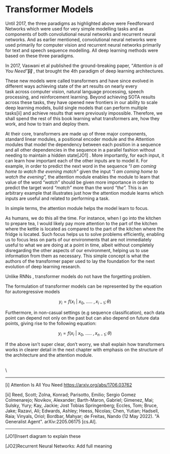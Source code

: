 # Transformer Models

Until 2017, the three paradigms as highlighted above were Feedforward Networks which were used for very simple modelling tasks and as components of both convolutional neural networks and recurrent neural networks. And as earlier mentioned, convolutional neural networks were used primarily for computer vision and recurrent neural networks primarily for text and speech sequence modelling. All deep learning methods were based on these three paradigms.

In 2017, Vaswani et al published the ground-breaking paper, “_Attention is all You Need”**\[i]**_ , that brought the 4th paradigm of deep learning architectures.

These new models were called transformers and have since evolved in different ways achieving state of the art results on nearly every\
&#x20;task across computer vision, natural language processing, speech processing, and reinforcement learning. Beyond achieving SOTA results across these tasks, they have opened new frontiers in our ability to scale deep learning models, build single models that can perform multiple tasks\[ii] and achieve results that were previously impossible. Therefore, we shall spend the rest of this book learning what transformers are, how they work, and how to train and deploy them.

At their core, transformers are made up of three major components, standard linear modules, a positional encoder module and the Attention modules that model the dependency between each position in a sequence and all other dependencies in the sequence in a parallel fashion without needing to maintain a hidden state\[JO1] . More importantly, for each input, it can learn how important each of the other inputs are to model it. For example, in order to predict the next word in the sequence “_I am coming home to watch the evening match”_ given the input “_I am coming home to watch the evening”,_ the attention module enables the module to learn that value of the word “_watch”_ should be given more importance in order to predict the target word _“match”_ more than the word _“the”._ This is an arbitrary example that illustrates just how the attention module learns which inputs are useful and related to performing a task.

In simple terms, the attention module helps the model learn to focus.

As humans, we do this all the time. For instance, when I go into the kitchen to prepare tea, I would likely pay more attention to the part of the kitchen where the kettle is located as compared to the part of the kitchen where the fridge is located. Such focus helps us to solve problems efficiently, enabling us to focus less on parts of our environments that are not immediately useful to what we are doing at a point in time, albeit without completely disregarding the other aspects of our environment, helping us to use information from them as necessary. This simple concept is what the authors of the transformer paper used to lay the foundation for the next evolution of deep learning research.

Unlike RNNs , transformer models do not have the forgetting problem.

The formulation of transformer models can be represented by the equation for autoregressive models

$$
y_i = f(x_i \ | \ x_0, \ ..... \ ,x_{i-1};\theta)
$$

Furthermore, in non-casual settings (e.g sequence classification), each data point can depend not only on the past but can also depend on future data points, giving rise to the following equation:

$$
y_i = f(x_i \ | \ x_0, \ ..... \ ,x_{n-1};\theta)
$$

If the above isn’t super clear, don’t worry, we shall explain how transformers works in clearer detail in the next chapter with emphasis on the structure of the architecture and the attention module.

\
\


***

\[i] Attention Is All You Need https://arxiv.org/abs/1706.03762

\[ii] Reed, Scott; Zolna, Konrad; Parisotto, Emilio; Sergio Gomez Colmenarejo; Novikov, Alexander; Barth-Maron, Gabriel; Gimenez, Mai; Sulsky, Yury; Kay, Jackie; Jost Tobias Springenberg; Eccles, Tom; Bruce, Jake; Razavi, Ali; Edwards, Ashley; Heess, Nicolas; Chen, Yutian; Hadsell, Raia; Vinyals, Oriol; Bordbar, Mahyar; de Freitas, Nando (12 May 2022). "A Generalist Agent". arXiv:2205.06175 \[cs.AI].

***

&#x20;\[JO1]Insert diagram to explain these

&#x20;\[JO2]Recurrent Neural Networks: Add full meaning

